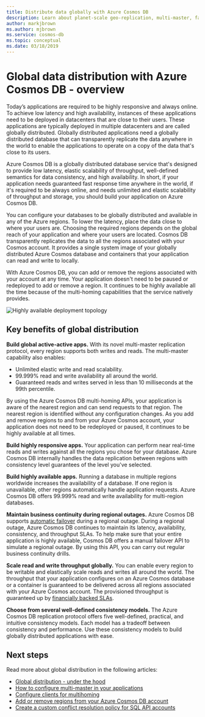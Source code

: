 ```yaml
---
title: Distribute data globally with Azure Cosmos DB
description: Learn about planet-scale geo-replication, multi-master, failover, and data recovery using global databases from Azure Cosmos DB, a globally distributed, multi-model database service.
author: markjbrown
ms.author: mjbrown
ms.service: cosmos-db
ms.topic: conceptual
ms.date: 03/18/2019
---
```

# Global data distribution with Azure Cosmos DB - overview

Today’s applications are required to be highly responsive and always online. To achieve low latency and high availability, instances of these applications need to be deployed in datacenters that are close to their users. These applications are typically deployed in multiple datacenters and are called globally distributed. Globally distributed applications need a globally distributed database that can transparently replicate the data anywhere in the world to enable the applications to operate on a copy of the data that's close to its users. 

Azure Cosmos DB is a globally distributed database service that's designed to provide low latency, elastic scalability of throughput, well-defined semantics for data consistency, and high availability. In short, if your application needs guaranteed fast response time anywhere in the world, if it's required to be always online, and needs unlimited and elastic scalability of throughput and storage, you should build your application on Azure Cosmos DB.

You can configure your databases to be globally distributed and available in any of the Azure regions. To lower the latency, place the data close to where your users are. Choosing the required regions depends on the global reach of your application and where your users are located. Cosmos DB transparently replicates the data to all the regions associated with your Cosmos account. It provides a single system image of your globally distributed Azure Cosmos database and containers that your application can read and write to locally. 

With Azure Cosmos DB, you can add or remove the regions associated with your account at any time. Your application doesn't need to be paused or redeployed to add or remove a region. It continues to be highly available all the time because of the multi-homing capabilities that the service natively provides.

![Highly available deployment topology](./media/distribute-data-globally/deployment-topology.png)

## Key benefits of global distribution

**Build global active-active apps.** With its novel multi-master replication protocol, every region supports both writes and reads. The multi-master capability also enables:

- Unlimited elastic write and read scalability. 
- 99.999% read and write availability all around the world.
- Guaranteed reads and writes served in less than 10 milliseconds at the 99th percentile.

By using the Azure Cosmos DB multi-homing APIs, your application is aware of the nearest region and can send requests to that region. The nearest region is identified without any configuration changes. As you add and remove regions to and from your Azure Cosmos account, your application does not need to be redeployed or paused, it continues to be highly available at all times.

**Build highly responsive apps.** Your application can perform near real-time reads and writes against all the regions you chose for your database. Azure Cosmos DB internally handles the data replication between regions with consistency level guarantees of the level you've selected.

**Build highly available apps.** Running a database in multiple regions worldwide increases the availability of a database. If one region is unavailable, other regions automatically handle application requests. Azure Cosmos DB offers 99.999% read and write availability for multi-region databases.

**Maintain business continuity during regional outages.** Azure Cosmos DB supports [automatic failover](how-to-manage-database-account.md#automatic-failover) during a regional outage. During a regional outage, Azure Cosmos DB continues to maintain its latency, availability, consistency, and throughput SLAs. To help make sure that your entire application is highly available, Cosmos DB offers a manual failover API to simulate a regional outage. By using this API, you can carry out regular business continuity drills.

**Scale read and write throughput globally.** You can enable every region to be writable and elastically scale reads and writes all around the world. The throughput that your application configures on an Azure Cosmos database or a container is guaranteed to be delivered across all regions associated with your Azure Cosmos account. The provisioned throughput is guaranteed up by [financially backed SLAs](https://aka.ms/acdbsla).

**Choose from several well-defined consistency models.** The Azure Cosmos DB replication protocol offers five well-defined, practical, and intuitive consistency models. Each model has a tradeoff between consistency and performance. Use these consistency models to build globally distributed applications with ease.

## <a id="Next Steps"></a>Next steps

Read more about global distribution in the following articles:

* [Global distribution - under the hood](global-dist-under-the-hood.md)
* [How to configure multi-master in your applications](how-to-multi-master.md)
* [Configure clients for multihoming](how-to-manage-database-account.md#configure-multiple-write-regions)
* [Add or remove regions from your Azure Cosmos DB account](how-to-manage-database-account.md#addremove-regions-from-your-database-account)
* [Create a custom conflict resolution policy for SQL API accounts](how-to-manage-conflicts.md#create-a-custom-conflict-resolution-policy)